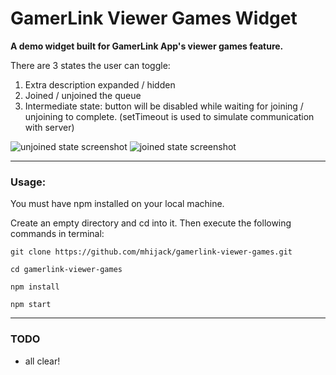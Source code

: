 # GamerLink Viewer Games Widget

**A demo widget built for GamerLink App's viewer games feature.**

There are 3 states the user can toggle:
1. Extra description expanded / hidden
2. Joined / unjoined the queue
3. Intermediate state: button will be disabled while waiting for joining / unjoining to complete. (setTimeout is used to simulate communication with server)

![unjoined state screenshot](../readme/unjoined-screenshot.png "unjoined state screenshot")
![joined state screenshot](../readme/joined-screenshot.png "joined state screenshot")

****
### Usage:

You must have npm installed on your local machine.

Create an empty directory and cd into it. Then execute the following commands in terminal:

```
git clone https://github.com/mhijack/gamerlink-viewer-games.git

cd gamerlink-viewer-games

npm install

npm start
```
****

### TODO
* all clear!